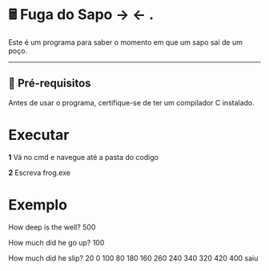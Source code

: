 # 🖩 Fuga do Sapo -> <- .

Este é um programa para saber o momento em que um sapo sai de um poço.

---

## 🔧 **Pré-requisitos**

Antes de usar o programa, certifique-se de ter um compilador C instalado.

# **Executar**

**1** Vá no cmd e navegue até a pasta do codigo

**2** Escreva frog.exe

# **Exemplo**

How deep is the well? 500

How much did he go up? 100

How much did he slip? 20
0 100
80 180
160 260
240 340
320 420
400 saiu
